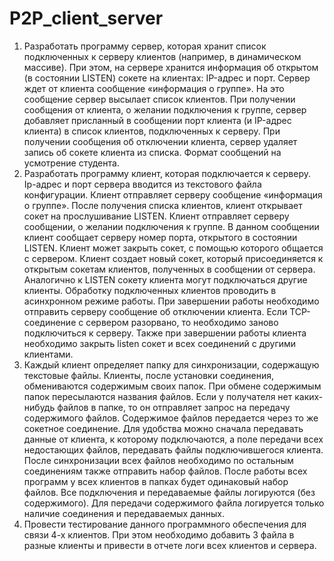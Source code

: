 # P2P_client_server
1.	Разработать программу сервер, которая хранит список подключенных к серверу клиентов (например, в динамическом массиве). При этом, на сервере хранится информация об открытом (в состоянии LISTEN) сокете на клиентах: IP-адрес и порт. Сервер ждет от клиента сообщение «информация о группе». На это сообщение сервер высылает список клиентов. При получении сообщения от клиента, о желании подключения к группе, сервер добавляет присланный в сообщении порт клиента (и IP-адрес клиента) в список клиентов, подключенных к серверу. При получении сообщения об отключении клиента, сервер удаляет запись об сокете клиента из списка. Формат сообщений на усмотрение студента.
2.	Разработать программу клиент, которая подключается к серверу. Ip-адрес и порт сервера вводится из текстового файла конфигурации. Клиент отправляет серверу сообщение «информация о группе». После получения списка клиентов, клиент открывает сокет на прослушивание LISTEN. Клиент отправляет серверу сообщении, о желании подключения к группе. В данном сообщении клиент сообщает серверу номер порта, открытого в состоянии LISTEN. Клиент может закрыть сокет, с помощью которого общается с сервером. Клиент создает новый сокет, который присоединяется к открытым сокетам клиентов, полученных в сообщении от сервера. Аналогично к LISTEN сокету клиента могут подключаться другие клиенты. Обработку подключенных клиентов проводить в асинхронном режиме работы. При завершении работы необходимо отправить серверу сообщение об отключении клиента. Если TCP-соединение с сервером разорвано, то необходимо заново подключиться к серверу. Также при завершении работы клиента необходимо закрыть listen сокет и всех соединений с другими клиентами. 
3.	Каждый клиент определяет папку для синхронизации, содержащую текстовые файлы. Клиенты, после установки соединения, обмениваются содержимым своих папок. При обмене содержимым папок пересылаются названия файлов. Если у получателя нет каких-нибудь файлов в папке, то он отправляет запрос на передачу содержимого файлов. Содержимое файлов передается через то же сокетное соединение. Для удобства можно сначала передавать данные от клиента, к которому подключаются, а поле передачи всех недостающих файлов, передавать файлы подключившегося клиента. После синхронизации всех файлов необходимо по остальным соединениям также отправить набор файлов. После работы всех программ у всех клиентов в папках будет одинаковый набор файлов. Все подключения и передаваемые файлы логируются (без содержимого). Для передачи содержимого файла логируется только наличие соединения и передаваемых данных. 
4.	Провести тестирование данного программного обеспечения для связи 4-х клиентов. При этом необходимо добавить 3 файла в разные клиенты и привести в отчете логи всех клиентов и сервера.
